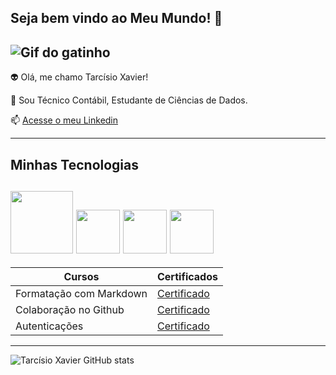 ## Seja bem vindo ao Meu Mundo! 👋

![Gif do gatinho](https://media.tenor.com/29Ok5pc0ivAAAAAM/gatinho-gato.gif)
------
👽 Olá, me chamo Tarcísio Xavier! 

💬 Sou Técnico Contábil, Estudante de Ciências de Dados.

📫 [Acesse o meu Linkedin](https://www.linkedin.com/in/josé-tarcísio-batista-xavier-632b0624a/)


------

## Minhas Tecnologias

<img src="https://cdn.jsdelivr.net/gh/devicons/devicon@latest/icons/git/git-original-wordmark.svg"
width="100px">
<img src="https://cdn.jsdelivr.net/gh/devicons/devicon@latest/icons/github/github-original.svg"
width="70px">
<img src="https://cdn.jsdelivr.net/gh/devicons/devicon@latest/icons/python/python-original.svg"
width="70px">
<img src="https://cdn.jsdelivr.net/gh/devicons/devicon@latest/icons/postgresql/postgresql-original.svg"
width="70px">
-----

| Cursos | Certificados |
|--------|--------------|
Formatação com Markdown | [Certificado](https://www.dio.me/certificate/WXOHAZHJ/share)
Colaboração no Github | [Certificado](https://www.dio.me/certificate/XA2BXXJG/share)
Autenticações | [Certificado](https://www.dio.me/certificate/TSTAM54Y/share)

-----
![Tarcísio Xavier GitHub stats](https://github-readme-stats.vercel.app/api?username=JTxavier&show_icons=true&theme=radical)


<!--
**JTxavier/JTxavier** is a ✨ _special_ ✨ repository because its `README.md` (this file) appears on your GitHub profile.

Here are some ideas to get you started:

- 🔭 I’m currently working on ...
- 🌱 I’m currently learning ...
- 👯 I’m looking to collaborate on ...
- 🤔 I’m looking for help with ...
- 💬 Ask me about ...
- 📫 How to reach me: ...
- 😄 Pronouns: ...
- ⚡ Fun fact: ...
-->
